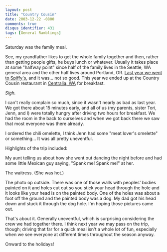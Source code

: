 ```yaml
---
layout: post
title: "Country Cousin"
date: 2003-12-22 -0800
comments: true
disqus_identifier: 431
tags: [General Ramblings]
---
```

Saturday was the family meal.
 
 See, my grandfather likes to get the whole family together and then,
rather than getting people gifts, he buys lunch or whatever. Usually it
takes place at some "halfway point" since half of the family lives in
the Seattle, WA general area and the other half lives around Portland,
OR. [Last year we went to
Spiffy's](/archive/2002/12/16/spiffarias-home-of-the-brown-lettuce.aspx),
and it was... not so good. This year we ended up at the Country Cousin
restaurant in [Centralia, WA](http://www.centralia.com/) for breakfast.
 
 *Sigh.*
 
 I can't really complain so much, since it wasn't nearly as bad as last
year. We got there about 15 minutes early, and all of us (my parents,
sister Tori, Jenn, and I) were totally hungry after driving two hours
for breakfast. We had the room in the back to ourselves and when we got
back there we saw that most everyone was there already.
 
 I ordered the chili omelette, I think Jenn had some "meat lover's
omelette" or something... It was all pretty uneventful.
 
 Highlights of the trip included:
 
 My aunt telling us about how she went out dancing the night before and
had some little Mexican guy saying, "Spank me! Spank me!" at her.
 
 The waitress. (She was hot.)
 
 The photo op outside. There was one of those walls with peoples' bodies
painted on it and holes cut out so you stick your head through the hole
and it looks like your head is on the painted body. One of the holes was
about a foot off the ground and the painted body was a dog. My dad got
his head down and stuck it through the dog hole. I'm hoping those
pictures came out.
 
 That's about it. Generally uneventful, which is surprising considering
the crew we had together there. I think next year we may pass on the
trip, though; driving that far for a quick meal isn't a whole lot of
fun, especially when we see everyone at different times throughout the
season anyway.
 
 Onward to the holidays!
